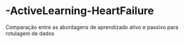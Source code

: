 # -ActiveLearning-HeartFailure
Comparação entre as abordagens de aprendizado ativo e passivo para rotulagem de dados
